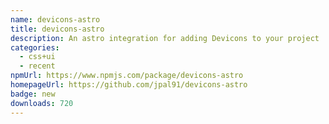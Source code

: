 ```yaml
---
name: devicons-astro
title: devicons-astro
description: An astro integration for adding Devicons to your project
categories:
  - css+ui
  - recent
npmUrl: https://www.npmjs.com/package/devicons-astro
homepageUrl: https://github.com/jpal91/devicons-astro
badge: new
downloads: 720
---
```

